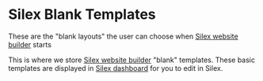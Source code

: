 # Silex Blank Templates

These are the "blank layouts" the user can choose when  [Silex website builder](http://www.silex.me/) starts

This is where we store [Silex website builder](https://www.silex.me) "blank" templates. These basic templates are displayed in [Silex dashboard](https://github.com/silexlabs/Silex/wiki/Dashboard) for you to edit in Silex. 
